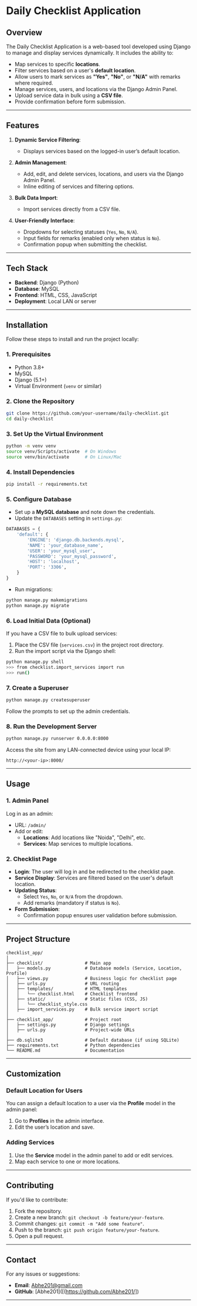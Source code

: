 # **Daily Checklist Application**

## **Overview**

The Daily Checklist Application is a web-based tool developed using Django to manage and display services dynamically. It includes the ability to:

- Map services to specific **locations**.
- Filter services based on a user's **default location**.
- Allow users to mark services as **"Yes"**, **"No"**, or **"N/A"** with remarks where required.
- Manage services, users, and locations via the Django Admin Panel.
- Upload service data in bulk using a **CSV file**.
- Provide confirmation before form submission.

---

## **Features**

1. **Dynamic Service Filtering**:
   - Displays services based on the logged-in user’s default location.

2. **Admin Management**:
   - Add, edit, and delete services, locations, and users via the Django Admin Panel.
   - Inline editing of services and filtering options.

3. **Bulk Data Import**:
   - Import services directly from a CSV file.

4. **User-Friendly Interface**:
   - Dropdowns for selecting statuses (`Yes`, `No`, `N/A`).
   - Input fields for remarks (enabled only when status is `No`).
   - Confirmation popup when submitting the checklist.

---

## **Tech Stack**

- **Backend**: Django (Python)
- **Database**: MySQL
- **Frontend**: HTML, CSS, JavaScript
- **Deployment**: Local LAN or server

---

## **Installation**

Follow these steps to install and run the project locally:

### **1. Prerequisites**

- Python 3.8+
- MySQL
- Django (5.1+)
- Virtual Environment (`venv` or similar)

### **2. Clone the Repository**

```bash
git clone https://github.com/your-username/daily-checklist.git
cd daily-checklist
```

### **3. Set Up the Virtual Environment**

```bash
python -m venv venv
source venv/Scripts/activate  # On Windows
source venv/bin/activate      # On Linux/Mac
```

### **4. Install Dependencies**

```bash
pip install -r requirements.txt
```

### **5. Configure Database**

- Set up a **MySQL database** and note down the credentials.
- Update the `DATABASES` setting in `settings.py`:

```python
DATABASES = {
    'default': {
        'ENGINE': 'django.db.backends.mysql',
        'NAME': 'your_database_name',
        'USER': 'your_mysql_user',
        'PASSWORD': 'your_mysql_password',
        'HOST': 'localhost',
        'PORT': '3306',
    }
}
```

- Run migrations:

```bash
python manage.py makemigrations
python manage.py migrate
```

### **6. Load Initial Data (Optional)**

If you have a CSV file to bulk upload services:

1. Place the CSV file (`services.csv`) in the project root directory.
2. Run the import script via the Django shell:

```bash
python manage.py shell
>>> from checklist.import_services import run
>>> run()
```

### **7. Create a Superuser**

```bash
python manage.py createsuperuser
```

Follow the prompts to set up the admin credentials.

### **8. Run the Development Server**

```bash
python manage.py runserver 0.0.0.0:8000
```

Access the site from any LAN-connected device using your local IP:

```
http://<your-ip>:8000/
```

---

## **Usage**

### **1. Admin Panel**

Log in as an admin:

- URL: `/admin/`
- Add or edit:
  - **Locations**: Add locations like "Noida", "Delhi", etc.
  - **Services**: Map services to multiple locations.

### **2. Checklist Page**

- **Login**: The user will log in and be redirected to the checklist page.
- **Service Display**: Services are filtered based on the user's default location.
- **Updating Status**:
   - Select `Yes`, `No`, or `N/A` from the dropdown.
   - Add remarks (mandatory if status is `No`).
- **Form Submission**:
   - Confirmation popup ensures user validation before submission.

---

## **Project Structure**

```
checklist_app/
│
├── checklist/                # Main app
│   ├── models.py             # Database models (Service, Location, Profile)
│   ├── views.py              # Business logic for checklist page
│   ├── urls.py               # URL routing
│   ├── templates/            # HTML templates
│   │   └── checklist.html    # Checklist frontend
│   ├── static/               # Static files (CSS, JS)
│   │   └── checklist_style.css
│   ├── import_services.py    # Bulk service import script
│
├── checklist_app/            # Project root
│   ├── settings.py           # Django settings
│   ├── urls.py               # Project-wide URLs
│
├── db.sqlite3                # Default database (if using SQLite)
├── requirements.txt          # Python dependencies
└── README.md                 # Documentation
```

---

## **Customization**

### **Default Location for Users**

You can assign a default location to a user via the **Profile** model in the admin panel:

1. Go to **Profiles** in the admin interface.
2. Edit the user’s location and save.

### **Adding Services**

1. Use the **Service** model in the admin panel to add or edit services.
2. Map each service to one or more locations.

---

## **Contributing**

If you'd like to contribute:

1. Fork the repository.
2. Create a new branch: `git checkout -b feature/your-feature`.
3. Commit changes: `git commit -m "Add some feature"`.
4. Push to the branch: `git push origin feature/your-feature`.
5. Open a pull request.

---



## **Contact**

For any issues or suggestions:

- **Email**: Abhe201@gmail.com
- **GitHub**: [Abhe201]([(https://github.com/Abhe201/])

---

